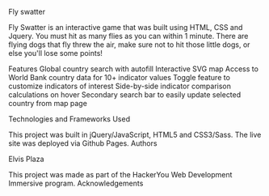 Fly swatter

Fly Swatter is an interactive game that was built using HTML, CSS and Jquery. You must hit as many flies as you can within 1 minute. There are flying dogs that fly threw the air, make sure not to hit those little dogs, or else you'll lose some points!

Features
    Global country search with autofill
    Interactive SVG map
    Access to World Bank country data for 10+ indicator values
    Toggle feature to customize indicators of interest
    Side-by-side indicator comparison calculations on hover
    Secondary search bar to easily update selected country from map page

Technologies and Frameworks Used

This project was built in jQuery/JavaScript, HTML5 and CSS3/Sass. The live site was deployed via Github Pages.
Authors


Elvis Plaza

This project was made as part of the HackerYou Web Development Immersive program.
Acknowledgements

    
